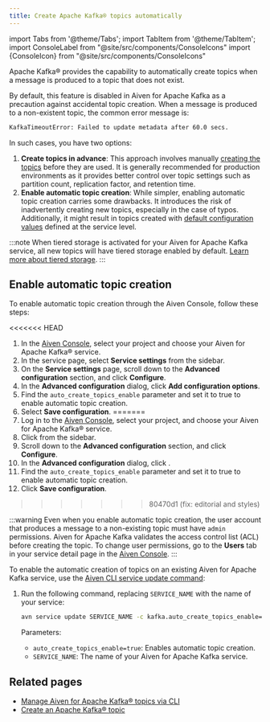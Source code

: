 ```yaml
---
title: Create Apache Kafka® topics automatically
---
```


import Tabs from '@theme/Tabs';
import TabItem from '@theme/TabItem';
import ConsoleLabel from "@site/src/components/ConsoleIcons"
import {ConsoleIcon} from "@site/src/components/ConsoleIcons"

Apache Kafka® provides the capability to automatically create topics when a message is produced to a topic that does not exist.

By default, this feature is disabled in Aiven for Apache Kafka as a precaution against
accidental topic creation. When a message is produced to a non-existent topic,
the common error message is:

```bash
KafkaTimeoutError: Failed to update metadata after 60.0 secs.
```

In such cases, you have two options:

1. **Create topics in advance**: This approach involves manually
    [creating the topics](/docs/products/kafka/howto/create-topic) before they are used.
    It is generally recommended for production environments as it provides better
    control over topic settings such as partition count, replication factor, and
    retention time.
1. **Enable automatic topic creation**: While simpler, enabling automatic topic creation
   carries some drawbacks. It introduces the risk of inadvertently creating new topics,
   especially in the case of typos. Additionally, it might result in topics created
   with [default configuration values](set-kafka-parameters) defined at the service level.

:::note
When tiered storage is activated for your Aiven for Apache Kafka service, all new topics
will have tiered storage enabled by default.
[Learn more about tiered storage](/docs/products/kafka/concepts/kafka-tiered-storage).
:::


## Enable automatic topic creation

<Tabs groupId="setup">
<TabItem value="Console" label="Console" default>

To enable automatic topic creation through the Aiven Console, follow
these steps:

<<<<<<< HEAD
1.  In the [Aiven Console](https://console.aiven.io/), select your
    project and choose your Aiven for Apache Kafka® service.
2.  In the service page, select **Service settings** from the sidebar.
3.  On the **Service settings** page, scroll down to the **Advanced
    configuration** section, and click **Configure**.
4.  In the **Advanced configuration** dialog, click **Add configuration
    options**.
5.  Find the `auto_create_topics_enable` parameter and set it to true to
    enable automatic topic creation.
6.  Select **Save configuration**.
=======
1. Log in to the [Aiven Console](https://console.aiven.io/), select your
   project, and choose your Aiven for Apache Kafka® service.
1. Click <ConsoleLabel name="service settings"/> from the sidebar.
1. Scroll down to the **Advanced configuration** section, and click **Configure**.
1. In the **Advanced configuration** dialog, click
   <ConsoleLabel name="addadvancedconfiguration"/>.
1. Find the `auto_create_topics_enable` parameter and set it to true to
   enable automatic topic creation.
1. Click **Save configuration**.
>>>>>>> 80470d1 (fix: editorial and styles)

:::warning
Even when you enable automatic topic creation, the user account that
produces a message to a non-existing topic must have `admin`
permissions. Aiven for Apache Kafka validates the access control list
(ACL) before creating the topic. To change user permissions, go to
the **Users** tab in your service detail page in the [Aiven Console](https://console.aiven.io/).
:::

</TabItem>
<TabItem value="CLI" label="CLI">

To enable the automatic creation of topics on an existing Aiven for Apache Kafka service,
use the [Aiven CLI service update command](/docs/tools/cli/service-cli#avn-cli-service-update):

1. Run the following command, replacing `SERVICE_NAME` with the name of your service:

   ```bash
   avn service update SERVICE_NAME -c kafka.auto_create_topics_enable=true
   ```

   Parameters:

   - `auto_create_topics_enable=true`: Enables automatic topic creation.
   - `SERVICE_NAME`: The name of your Aiven for Apache Kafka service.

</TabItem>
</Tabs>

## Related pages

- [Manage Aiven for Apache Kafka® topics via CLI](/docs/tools/cli/service/topic#avn_cli_service_topic_create)
- [Create an Apache Kafka® topic](/docs/products/kafka/howto/create-topic)
